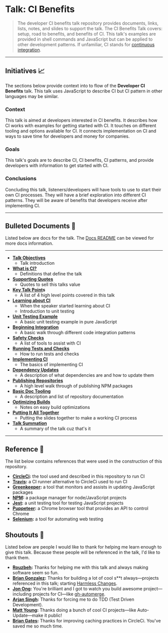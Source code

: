 # Talk: CI Benefits

> The developer CI benefits talk repository provides documents, links, lists, notes, and slides to support the talk. The CI Benefits Talk covers: setup, road to benefits, and benefits of CI. This talk's examples are provided in shell commands and JavaScript but can be applied to other development patterns. If unfamiliar, CI stands for [continuous integration](https://en.wikipedia.org/wiki/Continuous_integration).

----

## Initiatives 📈

The sections below provide context into to flow of the **Developer CI Benefits** talk. This talk uses JavaScript to describe CI but CI pattern in other languages may be similar.

### Context

This talk is aimed at developers interested in CI benefits. It describes how CI works with examples for  getting started with CI. It touches on different tooling and options available for CI. It connects implementation on CI and ways to save time for developers and money for companies.

### Goals

This talk's goals are to describe CI, CI benefits, CI patterns, and provide developers with information to get started with CI.

### Conclusions

Concluding this talk, listeners/developers will have tools to use to start their own CI processes. They will have a brief exploration into different CI patterns. They will be aware of benefits that developers receive after implementing CI.

----

## Bulleted Documents 🔫

Listed below are docs for the talk. The [Docs README](https://github.com/yowainwright/developer-ci-benefits/blob/master/docs/README.md) can be viewed for more docs information.

----

- **[Talk Objectives](/#)**
  - Talk introduction
- **[What is CI?](/#)**
  - Definitions that define the talk
- **[Supporting Quotes](/#)**
  - Quotes to sell this talks value
- **[Key Talk Point](/#)s**
  - A list of 4 high level points covered in this talk
- **[Learning about CI](/#)**
  - When the speaker started learning about CI
  - Introduction to unit testing
- **[Unit Testing Example](/#)**
  - A basic unit testing example in pure JavaScript
- **[Beginning Integration](/#)**
  - A basic walk through different code integration patterns
- **[Safety Checks](/#)**
  - A list of tools to assist with CI
- **[Running Tests and Checks](/#)**
  - How to run tests and checks
- **[Implementing CI](/#)**
  - The basics of implementing CI
- **[Dependency Updates](/#)**
  - A description of what dependencies are and how to update them
- **[Publishing Repositories](/#)**
  - A high level walk through of publishing NPM packages
- **[Basic Doc Tooling](/#)**
  - A description and list of repository documentation
- **[Optimizing Builds](/#)**
  - Notes on easy build optimizations
- **[Putting It All Together](/#)**
  - Putting the slides together to make a working CI process
- **[Talk Summation](/#)**
  - A summary of the talk cuz that's it

----

## Reference 📝

The list below contains references that were used in the construction of this repository.

- **[CircleCi](https://circleci.com/):** the tool used and described in this repository to run CI
- **[Travis](https://travis-ci.org/):** a CI runner alternative to CircleCi used to run CI
- **[Greenkeeper](https://greenkeeper.io/):** a tool that monitors and assists in updating JavaScript packages
- **[NPM](https://www.npmjs.com/):** a package manager for node/JavaScript projects
- **[Jest](https://jestjs.io/):** a unit testing tool for testing JavaScript projects
- **[Puppeteer](https://pptr.dev/):** a Chrome browser tool that provides an API to control Chrome
- **[Selenium](https://github.com/SeleniumHQ/selenium/wiki/Getting-Started):** a tool for automating web testing

## Shoutouts 🙏

Listed below are people I would like to thank for helping me learn enough to give this talk. Because these people will be referenced in the talk, I'd like to thank them.

- **[Rouzbeh](https://github.com/rouzbeh84):** Thanks for helping me with this talk and always making software seem so fun.
- **[Brian Gonzalez](https://github.com/briangonzalez):** Thanks for building a lot of cool s**t always—projects referenced in this talk; starting [Harmless Changes](https://github.com/dollarshaveclub/harmless-changes).
- **[Jon Ong](http://github.com/jonathanong):** You're brilliant and I got to watch you build awesome project—including projects for CI—like [gh-automerge](https://github.com/jonathanong/gh-automerge).
- **[Arjan Singh](https://github.com/arjansingh):** Thanks for forcing me to do TDD (Test Driven Development).
- **[Matt Young](https://github.com/someguynamedmatt):** Thanks doing a bunch of cool CI projects—like Auto-Update—make it public!
- **[Brian Gates](https://github.com/brian-gates):** Thanks for improving caching practices in CircleCi. You've saved me so much time.

